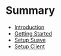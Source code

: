 # Summary

- [Introduction](README.md)
- [Getting Started](src/getting-started.md)
- [Setup Suave](src/suave.md)
- [Setup Client](src/client.md)
